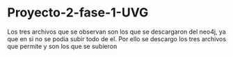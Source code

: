 # Proyecto-2-fase-1-UVG
Los tres archivos que se observan son los que se descargaron del neo4j, ya que en si no se podia subir todo de el. Por ello se descargo los tres archivos que permite y son los que se subieron
